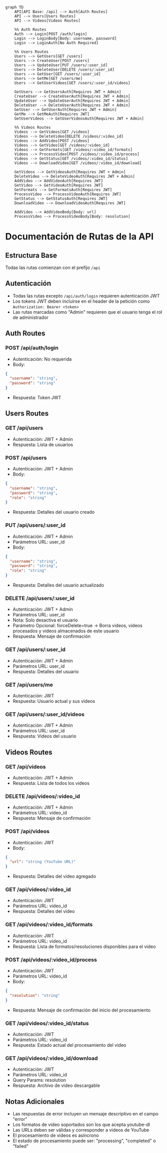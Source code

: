 ```mermaid
graph TD
    API[API Base: /api] --> Auth[Auth Routes]
    API --> Users[Users Routes]
    API --> Videos[Videos Routes]

    %% Auth Routes
    Auth --> Login[POST /auth/login]
    Login --> LoginBody[Body: username, password]
    Login --> LoginAuth[No Auth Required]

    %% Users Routes
    Users --> GetUsers[GET /users]
    Users --> CreateUser[POST /users]
    Users --> UpdateUser[PUT /users/:user_id]
    Users --> DeleteUser[DELETE /users/:user_id]
    Users --> GetUser[GET /users/:user_id]
    Users --> GetMe[GET /users/me]
    Users --> GetUserVideos[GET /users/:user_id/videos]

    GetUsers --> GetUsersAuth[Requires JWT + Admin]
    CreateUser --> CreateUserAuth[Requires JWT + Admin]
    UpdateUser --> UpdateUserAuth[Requires JWT + Admin]
    DeleteUser --> DeleteUserAuth[Requires JWT + Admin]
    GetUser --> GetUserAuth[Requires JWT + Admin]
    GetMe --> GetMeAuth[Requires JWT]
    GetUserVideos --> GetUserVideosAuth[Requires JWT + Admin]

    %% Videos Routes
    Videos --> GetVideos[GET /videos]
    Videos --> DeleteVideo[DELETE /videos/:video_id]
    Videos --> AddVideo[POST /videos]
    Videos --> GetVideo[GET /videos/:video_id]
    Videos --> GetFormats[GET /videos/:video_id/formats]
    Videos --> ProcessVideo[POST /videos/:video_id/process]
    Videos --> GetStatus[GET /videos/:video_id/status]
    Videos --> DownloadVideo[GET /videos/:video_id/download]

    GetVideos --> GetVideosAuth[Requires JWT + Admin]
    DeleteVideo --> DeleteVideoAuth[Requires JWT + Admin]
    AddVideo --> AddVideoAuth[Requires JWT]
    GetVideo --> GetVideoAuth[Requires JWT]
    GetFormats --> GetFormatsAuth[Requires JWT]
    ProcessVideo --> ProcessVideoAuth[Requires JWT]
    GetStatus --> GetStatusAuth[Requires JWT]
    DownloadVideo --> DownloadVideoAuth[Requires JWT]

    AddVideo --> AddVideoBody[Body: url]
    ProcessVideo --> ProcessVideoBody[Body: resolution]
```
# Documentación de Rutas de la API

## Estructura Base
Todas las rutas comienzan con el prefijo `/api`

## Autenticación
- Todas las rutas excepto `/api/auth/login` requieren autenticación JWT
- Los tokens JWT deben incluirse en el header de la petición como `Authorization: Bearer <token>`
- Las rutas marcadas como "Admin" requieren que el usuario tenga el rol de administrador

## Auth Routes

### POST /api/auth/login
- Autenticación: No requerida
- Body:
```json
{
  "username": "string",
  "password": "string"
}
```
- Respuesta: Token JWT

## Users Routes

### GET /api/users
- Autenticación: JWT + Admin
- Respuesta: Lista de usuarios

### POST /api/users
- Autenticación: JWT + Admin
- Body:
```json
{
  "username": "string",
  "password": "string",
  "role": "string"
}
```
- Respuesta: Detalles del usuario creado

### PUT /api/users/:user_id
- Autenticación: JWT + Admin
- Parámetros URL: user_id
- Body:
```json
{
  "username": "string",
  "password": "string",
  "role": "string"
}
```
- Respuesta: Detalles del usuario actualizado

### DELETE /api/users/:user_id
- Autenticación: JWT + Admin
- Parámetros URL: user_id
- Nota: Solo desactiva el usuario
- Parámetro Opcional: forceDelete=true -> Borra videos, videos procesados y videos almacenados de este usuario
- Respuesta: Mensaje de confirmación

### GET /api/users/:user_id
- Autenticación: JWT + Admin
- Parámetros URL: user_id
- Respuesta: Detalles del usuario

### GET /api/users/me
- Autenticación: JWT
- Respuesta: Usuario actual y sus videos

### GET /api/users/:user_id/videos
- Autenticación: JWT + Admin
- Parámetros URL: user_id
- Respuesta: Videos del usuario

## Videos Routes

### GET /api/videos
- Autenticación: JWT + Admin
- Respuesta: Lista de todos los videos

### DELETE /api/videos/:video_id
- Autenticación: JWT + Admin
- Parámetros URL: video_id
- Respuesta: Mensaje de confirmación

### POST /api/videos
- Autenticación: JWT
- Body:
```json
{
  "url": "string (YouTube URL)"
}
```
- Respuesta: Detalles del video agregado

### GET /api/videos/:video_id
- Autenticación: JWT
- Parámetros URL: video_id
- Respuesta: Detalles del video

### GET /api/videos/:video_id/formats
- Autenticación: JWT
- Parámetros URL: video_id
- Respuesta: Lista de formatos/resoluciones disponibles para el video

### POST /api/videos/:video_id/process
- Autenticación: JWT
- Parámetros URL: video_id
- Body:
```json
{
  "resolution": "string"
}
```
- Respuesta: Mensaje de confirmación del inicio del procesamiento

### GET /api/videos/:video_id/status
- Autenticación: JWT
- Parámetros URL: video_id
- Respuesta: Estado actual del procesamiento del video

### GET /api/videos/:video_id/download
- Autenticación: JWT
- Parámetros URL: video_id
- Query Params: resolution
- Respuesta: Archivo de video descargable

## Notas Adicionales
- Las respuestas de error incluyen un mensaje descriptivo en el campo "error"
- Los formatos de video soportados son los que acepta youtube-dl
- Las URLs deben ser válidas y corresponder a videos de YouTube
- El procesamiento de videos es asíncrono
- El estado de procesamiento puede ser: "processing", "completed" o "failed" 
